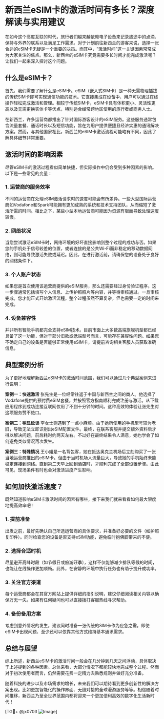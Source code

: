 # 新西兰eSIM卡的激活时间有多长？深度解读与实用建议

在如今这个高度互联的时代，旅行者们越来越依赖电子设备来记录旅途中的点滴、保持与外界的联系以及满足工作需求。对于计划前往新西兰的游客来说，选择一张合适的eSIM卡无疑是一个重要的决策。而其中，“激活时间”这一关键因素常常成为大家关注的焦点。那么，新西兰的eSIM卡究竟需要多长时间才能完成激活呢？让我们一起来深入探讨这个问题。

## 什么是eSIM卡？

首先，我们需要了解什么是eSIM卡。eSIM（嵌入式SIM卡）是一种无需物理插拔的传统SIM卡即可实现通信功能的技术。它直接集成在设备中，用户可以通过在线操作轻松完成激活和管理。相较于传统SIM卡，eSIM卡具有体积更小、灵活性更高以及无需更换实体卡等优点，特别适合经常跨地区使用的旅行者或商务人士。

在新西兰，许多运营商都推出了针对国际游客设计的eSIM服务。这些服务通常包含流量套餐、通话时长以及短信功能，旨在为用户提供便捷且经济实惠的通讯解决方案。然而，与其他国家相比，新西兰的eSIM卡激活流程可能略有不同，因此了解具体细节非常重要。

## 激活时间的影响因素

尽管eSIM卡的激活过程看似简单快捷，但实际操作中仍会受到多种因素的影响。以下是一些常见的变量：

### 1. **运营商的服务效率**
不同的运营商在处理eSIM激活请求时的速度可能会有所差异。一些大型国际运营商如Vodafone和Spark可能拥有更加成熟的系统和技术支持团队，从而缩短了激活所需的时间。相比之下，某些小型本地运营商可能因为资源有限而导致处理速度较慢。

### 2. **网络状况**
当您尝试激活eSIM卡时，网络环境的好坏直接影响到整个过程的成功与否。如果您的手机处于信号较差的位置，或者连接的是公共Wi-Fi而非稳定的移动数据网络，则可能导致激活失败或延迟。因此，在进行激活前，请确保您的设备处于良好的网络条件下。

### 3. **个人账户状态**
如果您是首次使用该运营商提供的eSIM服务，那么还需要经过身份验证程序。这一步骤通常包括填写个人信息、上传护照照片等内容，并等待审核通过。一旦审核完成，您才能正式开始激活流程。整个过程虽然不算复杂，但也需要一定的时间来完成。

### 4. **设备兼容性**
并非所有智能手机都完全支持eSIM技术。目前市面上大多数高端旗舰机型都已经具备了这一功能，但对于部分旧款或低端型号而言，可能存在兼容性问题。如果您不确定自己的设备是否能够正常使用eSIM卡，请提前咨询相关客服人员获取准确信息。

## 典型案例分析

为了更好地理解新西兰eSIM卡的激活时间范围，我们可以通过几个典型案例来进行说明：

**案例一：快速激活**
张先生是一位经常往返于中国与新西兰之间的商人。他选择了Vodafone提供的预付费eSIM套餐，并按照官方指南顺利完成注册与激活。从下载应用程序到成功连接互联网仅用了不到十分钟的时间。这种高效的体验让张先生对这项服务赞不绝口。

**案例二：稍显延误**
李女士则遇到了一点小麻烦。由于她所使用的手机型号较为老旧，导致无法立即识别出eSIM配置文件。最终，在联系客服并提交额外资料后才得以解决问题，前后耗时约两天左右。不过好在最终结果令人满意，她也学会了如何避免类似情况再次发生。

**案例三：特殊情况**
王小姐是一名背包客，她在抵达奥克兰机场后立刻购买了一张当地运营商推出的eSIM卡。但由于当时机场人流量巨大，导致她的手机始终未能稳定连接到网络。直到第二天早上回到酒店时，才顺利完成了全部设置步骤。由此可见，现场条件有时也会对激活进度产生影响。

## 如何加快激活速度？

既然知道影响eSIM卡激活时间的因素有哪些，接下来我们就来看看如何最大限度地提高效率吧！

### 1. 提前准备
出发之前，最好先确认自己所选运营商的具体要求，并准备好必要的文件（如护照复印件）。同时检查您的设备是否支持eSIM功能，避免临时抱佛脚带来的不便。

### 2. 选择合适时机
尽量避开高峰时段（如节假日或旅游旺季），这样不仅能够减少排队等候的时间，也能让在线操作更加顺畅。此外，在安静的环境中执行任务也有助于提升成功率。

### 3. 关注官方渠道
每个运营商都会在其官方网站上提供详细的指引说明，建议仔细阅读相关内容以确保万无一失。如果有任何疑问也可以直接拨打客服热线寻求帮助。

### 4. 备份备用方案
考虑到意外情况的发生，建议同时准备一张传统的SIM卡作为应急之需。即使eSIM卡出现问题，至少还可以依靠其他方式维持基本通讯需求。

## 总结与展望

综上所述，新西兰eSIM卡的激活时间一般会在几分钟到几天之间浮动，具体取决于上述提到的各种因素。总体来看，大部分情况下都能较快地完成整个过程。然而对于初次使用者而言，仍然需要花费一定精力去熟悉规则并做好充分准备。

随着科技的进步以及市场需求的增长，未来我们可以期待看到更多创新性的解决方案出现。比如更加智能化的操作界面、无缝对接的全球漫游服务等等。相信随着时间推移，新西兰乃至全世界范围内都将迎来一个更加便利高效的数字化生活新时代！

[TG💪+ @jx0703 ![Image](https://github.com/user-attachments/assets/dbca1d08-cadb-493c-b0ec-ad6f7a83f270)]